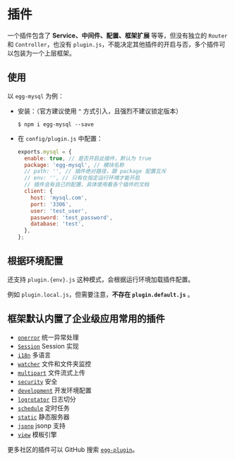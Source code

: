 
# 插件

一个插件包含了 **Service、中间件、配置、框架扩展** 等等，但没有独立的 `Router` 和 `Controller`，也没有 `plugin.js`，不能决定其他插件的开启与否，多个插件可以包装为一个上层框架。

## 使用

以 `egg-mysql` 为例：

- 安装：（官方建议使用 `^` 方式引入，且强烈不建议锁定版本）

  ``` shell
  $ npm i egg-mysql --save
  ```

- 在 `config/plugin.js` 中配置：

  ``` js
  exports.mysql = {
    enable: true, // 是否开启此插件，默认为 true
    package: 'egg-mysql', // 模块名称
    // path: '', // 插件绝对路径，跟 package 配置互斥
    // env: '', // 只有在指定运行环境才能开启
    // 插件会有自己的配置，具体使用看各个插件的文档
    client: {
      host: 'mysql.com',
      port: '3306',
      user: 'test_user',
      password: 'test_password',
      database: 'test',
    },
  };
  ```

## 根据环境配置

还支持 `plugin.{env}.js` 这种模式，会根据运行环境加载插件配置。

例如 `plugin.local.js`，但需要注意，**不存在 `plugin.default.js`** 。

## 框架默认内置了企业级应用常用的插件

- [`onerror`](https://github.com/eggjs/egg-onerror) 统一异常处理
- [`Session`](https://github.com/eggjs/egg-session) Session 实现
- [`i18n`](https://github.com/eggjs/egg-i18n) 多语言
- [`watcher`](https://github.com/eggjs/egg-watcher) 文件和文件夹监控
- [`multipart`](https://github.com/eggjs/egg-multipart) 文件流式上传
- [`security`](https://github.com/eggjs/egg-security) 安全
- [`development`](https://github.com/eggjs/egg-development) 开发环境配置
- [`logrotator`](https://github.com/eggjs/egg-logrotator) 日志切分
- [`schedule`](https://github.com/eggjs/egg-schedule) 定时任务
- [`static`](https://github.com/eggjs/egg-static) 静态服务器
- [`jsonp`](https://github.com/eggjs/egg-jsonp) jsonp 支持
- [`view`](https://github.com/eggjs/egg-view) 模板引擎

更多社区的插件可以 GitHub 搜索 [`egg-plugin`](https://github.com/topics/egg-plugin)。



